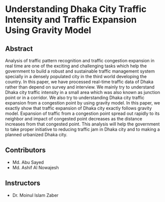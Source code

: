 # Understanding Dhaka City Traffic Intensity and Traffic Expansion Using Gravity Model

## Abstract
Analysis of traffic pattern recognition and traffic congestion expansion in real time are one of the exciting and challenging tasks which help the government to build a robust and sustainable traffic management system specially in a densely populated city in the third world developing the country. In this paper, we have processed real-time traffic data of Dhaka rather than depend on survey and interview. We mainly try to understand Dhaka city traffic intensity in a small area which was also known as junction point or in a corridor. We also try to understanding Dhaka city traffic expansion from a congestion point by using gravity model. In this paper, we exactly show that traffic expansion of Dhaka city exactly follows gravity model. Expansion of traffic from a congestion point spread out rapidly to its neighbor and impact of congested point decreases as the distance increases from that congested point. This analysis will help the government to take proper initiative to reducing traffic jam in Dhaka city and to making a planned urbanized Dhaka city.

## Contributors
- Md. Abu Sayed
- Md. Ashif Al Nowajesh

## Instructors
- Dr. Moinul Islam Zaber
